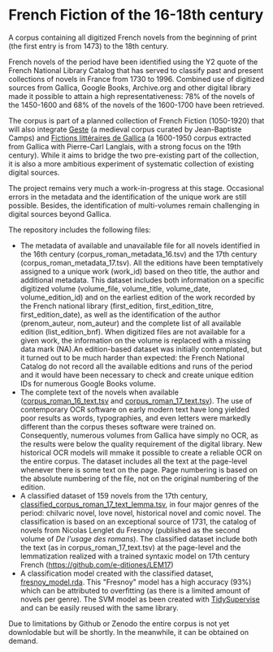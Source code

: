 # French Fiction of the 16-18th century
A corpus containing all digitized French novels from the beginning of print (the first entry is from 1473) to the 18th century.

French novels of the period have been identified using the Y2 quote of the French National Library Catalog that has served to classify past and present collections of novels in France from 1730 to 1996. Combined use of digitized sources from Gallica, Google Books, Archive.org and other digital library made it possible to attain a high representativeness: 78% of the novels of the 1450-1600 and 68% of the novels of the 1600-1700 have been retrieved.

The corpus is part of a planned collection of French Fiction (1050-1920) that will also integrate [Geste](https://github.com/Jean-Baptiste-Camps/Geste/) (a medieval corpus curated by Jean-Baptiste Camps) and [Fictions littéraires de Gallica](https://zenodo.org/record/4751204#.YJv2Xes6_y9) (a 1600-1950 corpus extracted from Gallica with Pierre-Carl Langlais, with a strong focus on the 19th century). While it aims to bridge the two pre-existing part of the collection, it is also a more ambitious experiment of systematic collection of existing digital sources.

The project remains very much a work-in-progress at this stage. Occasional errors in the metadata and the identification of the unique work are still possible. Besides, the identification of multi-volumes remain challenging in digital sources beyond Gallica.

The repository includes the following files:
- The metadata of available and unavailable file for all novels identified in the 16th century (corpus_roman_metadata_16.tsv) and the 17th century (corpus_roman_metadata_17.tsv). All the editions have been temptatively assigned to a unique work (work_id) based on theo title, the author and additional metadata. This dataset includes both information on a specific digitized volume (volume_file, volume_title, volume_date, volume_edition_id) and on the earliest edition of the work recorded by the French national library (first_edition, first_edition_titre, first_edition_date), as well as the identification of the author (prenom_auteur, nom_auteur) and the complete list of all available edition (list_edition_bnf). When digitized files are not available for a given work, the information on the volume is replaced with a missing data mark (NA).An edition-based dataset was initially contemplated, but it turned out to be much harder than expected: the French National Catalog do not record all the available editions and runs of the period and it would have been necessary to check and create unique edition IDs for numerous Google Books volume. 
- The complete text of the novels when available ([corpus_roman_16_text.tsv](https://zenodo.org/record/5770866/files/corpus_roman_16_text.tsv?download=1) and [corpus_roman_17_text.tsv](https://zenodo.org/record/5770866/files/corpus_roman_17_text.tsv?download=1)). The use of contemporary OCR software on early modern text have long yielded poor results as words, typographies, and even letters were markedly different than the corpus theses software were trained on. Consequently, numerous volumes from Gallica have simply no OCR, as the results were below the quality requirement of the digital library. New historical OCR models will mmake it possible to create a reliable OCR on the entire corpus. The dataset includes all the text at the page-level whenever there is some text on the page. Page numbering is based on the absolute numbering of the file, not on the original numbering of the edition.
- A classified dataset of 159 novels from the 17th century, [classified_corpus_roman_17_text_lemma.tsv](https://zenodo.org/record/5770866/files/classified_corpus_roman_17_text_lemma.tsv?download=1), in four major genres of the period: chilvaric novel, love novel, historical novel and comic novel. The classification is based on an exceptional source of 1731, the catalog of novels from Nicolas Lenglet du Fresnoy (published as the second volume of *De l'usage des romans*). The classified dataset include both the text (as in corpus_roman_17_text.tsv) at the page-level and the lemmatization realized with a trained syntaxic model on 17th century French (https://github.com/e-ditiones/LEM17)
- A classification model created with the classified dataset, [fresnoy_model.rda](https://zenodo.org/record/5770866/files/fresnoy_model.rda?download=1). This "Fresnoy" model has a high accuracy (93%) which can be attributed to overfitting (as there is a limited amount of novels per genre). The SVM model as been created with [TidySupervise](https://github.com/Numapresse/TidySupervise) and can be easily reused with the same library.

Due to limitations by Github or Zenodo the entire corpus is not yet downlodable but will be shortly. In the meanwhile, it can be obtained on demand.
